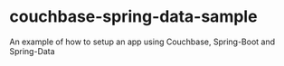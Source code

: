 # couchbase-spring-data-sample
An example of how to setup an app using Couchbase, Spring-Boot and Spring-Data
